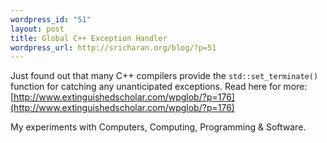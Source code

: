 ```yaml
--- 
wordpress_id: "51"
layout: post
title: Global C++ Exception Handler
wordpress_url: http://sricharan.org/blog/?p=51
---
```

Just found out that many C++ compilers provide the ``std::set_terminate() ``function for catching any unanticipated exceptions. Read here for more: [http://www.extinguishedscholar.com/wpglob/?p=176](http://www.extinguishedscholar.com/wpglob/?p=176)<div class="blogger-post-footer">My experiments with Computers, Computing, Programming & Software.</div>
